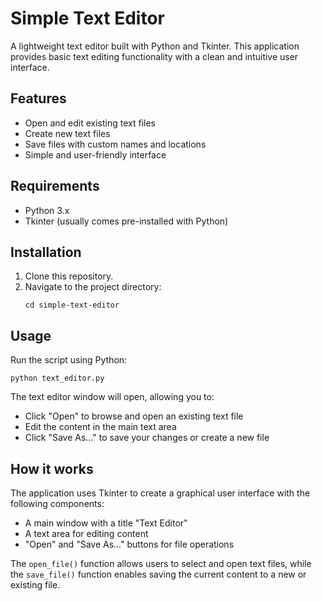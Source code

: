 # Simple Text Editor

A lightweight text editor built with Python and Tkinter. This application provides basic text editing functionality with a clean and intuitive user interface.

## Features

- Open and edit existing text files
- Create new text files
- Save files with custom names and locations
- Simple and user-friendly interface

## Requirements

- Python 3.x
- Tkinter (usually comes pre-installed with Python)

## Installation

1. Clone this repository.
2. Navigate to the project directory:
   ```
   cd simple-text-editor
   ```

## Usage

Run the script using Python:

```
python text_editor.py
```

The text editor window will open, allowing you to:

- Click "Open" to browse and open an existing text file
- Edit the content in the main text area
- Click "Save As..." to save your changes or create a new file

## How it works

The application uses Tkinter to create a graphical user interface with the following components:

- A main window with a title "Text Editor"
- A text area for editing content
- "Open" and "Save As..." buttons for file operations

The `open_file()` function allows users to select and open text files, while the `save_file()` function enables saving the current content to a new or existing file.

